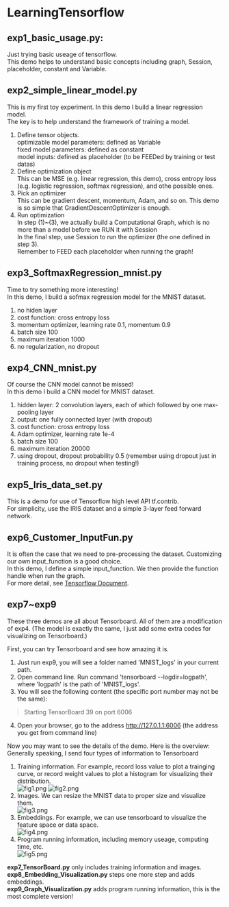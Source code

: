 # LearningTensorflow        

## exp1_basic_usage.py:     
Just trying basic useage of tensorflow.     
This demo helps to understand basic concepts including graph, Session, placeholder, constant and Variable.

## exp2_simple_linear_model.py    
This is my first toy experiment. In this demo I build a linear regression model.     
The key is to help understand the framework of training a model.      
1. Define tensor objects.    
optimizable model parameters: defined as Variable    
fixed model parameters: defined as constant    
model inputs: defined as placeholder (to be FEEDed by training or test datas)    
2. Define optimization object    
This can be MSE (e.g. linear regression, this demo), cross entropy loss (e.g. logistic regression, softmax regression), and othe possible ones.    
3. Pick an optimizer    
This can be gradient descent, momentum, Adam, and so on. This demo is so simple that GradientDescentOptimizer is enough.    
4. Run optimization    
In step (1)~(3), we actually build a Computational Graph, which is no more than a model before we RUN it with Session    
In the final step, use Session to run the optimizer (the one defined in step 3).    
Remember to FEED each placeholder when running the graph!

## exp3_SoftmaxRegression_mnist.py    
Time to try something more interesting!    
In this demo, I build a sofmax regression model for the MNIST dataset.    
1. no hiden layer    
2. cost function: cross entropy loss    
3. momentum optimizer, learning rate 0.1, momentum 0.9    
4. batch size 100    
5. maximum iteration 1000    
6. no regularization, no dropout

## exp4_CNN_mnist.py    
Of course the CNN model cannot be missed!    
In this demo I build a CNN model for MNIST dataset.    
1. hidden layer: 2 convolution layers, each of which followed by one max-pooling layer    
2. output: one fully connected layer (with dropout)    
3. cost function: cross entropy loss    
4. Adam optimizer, learning rate 1e-4    
5. batch size 100    
6. maximum iteration 20000    
7. using dropout, dropout probability 0.5 (remember using dropout just in training process, no dropout when testing!)

## exp5_Iris_data_set.py
This is a demo for use of Tensorflow high level API tf.contrib.    
For simplicity, use the IRIS dataset and a simple 3-layer feed forward network.

## exp6_Customer_InputFun.py
It is often the case that we need to pre-processing the dataset. Customizing our own input_function is a good choice.     
In this demo, I define a simple input_function. We then provide the function handle when run the graph.     
For more detail, see [Tensorflow Document](https://www.tensorflow.org/get_started/input_fn).

## exp7~exp9
These three demos are all about Tensorboard. All of them are a modification of exp4. (The model is exactly the same, I just add some extra codes for visualizing on Tensorboard.)

First, you can try Tensorboard and see how amazing it is.       
1. Just run exp9, you will see a folder named 'MNIST_logs' in your current path.    
2. Open command line. Run command 'tensorboard --logdir=logpath', where 'logpath' is the path of 'MNIST_logs'.    
3. You will see the following content (the specific port number may not be the same):    
>Starting TensorBoard 39 on port 6006  

4. Open your browser, go to the address http://127.0.1.1:6006 (the address you get from command line)

Now you may want to see the details of the demo. Here is the overview:    
Generally speaking, I send four types of information to Tensorboard    
1. Training information. For example, record loss value to plot a trainging curve, or record weight values to plot a histogram for visualizing their distribution.  
![fig1.png](https://github.com/SaoYan/LearningTensorflow/blob/master/Figures/fig1.png)
![fig2.png](https://github.com/SaoYan/LearningTensorflow/blob/master/Figures/fig2.png)
2. Images. We can resize the MNIST data to proper size and visualize them.  
![fig3.png](https://github.com/SaoYan/LearningTensorflow/blob/master/Figures/fig3.png)
3. Embeddings. For example, we can use tensorboard to visualize the feature space or data space.  
![fig4.png](https://github.com/SaoYan/LearningTensorflow/blob/master/Figures/fig4.png)
4. Program running information, including memory useage, computing time, etc.  
![fig5.png](https://github.com/SaoYan/LearningTensorflow/blob/master/Figures/fig5.png)

**exp7_TensorBoard.py** only includes training information and images.    
**exp8_Embedding_Visualization.py** steps one more step and adds embeddings.    
**exp9_Graph_Visualization.py** adds program running information, this is the most complete version!
